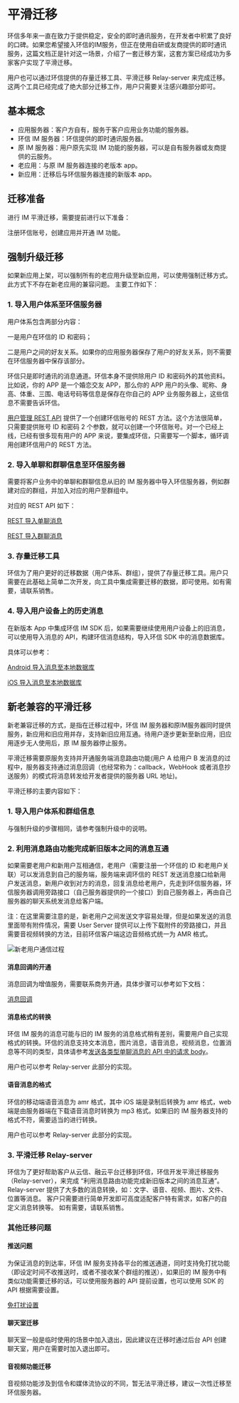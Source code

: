 # 平滑迁移

<Toc />

环信多年来一直在致力于提供稳定，安全的即时通讯服务，在开发者中积累了良好的口碑。如果您希望接入环信的IM服务，但正在使用自研或友商提供的即时通讯服务，这篇文档正是针对这一场景，介绍了一套迁移方案，这套方案已经成功为多家客户实现了平滑迁移。

用户也可以通过环信提供的存量迁移工具、平滑迁移 Relay-server 来完成迁移。这两个工具已经完成了绝大部分迁移工作，用户只需要关注感兴趣部分即可。

## 基本概念

- 应用服务器：客户方自有，服务于客户应用业务功能的服务器。
- 环信 IM 服务器：环信提供的即时通讯服务器。
- 原 IM 服务器：用户原先实现 IM 功能的服务器，可以是自有服务器或友商提供的云服务。
- 老应用：与原 IM 服务器连接的老版本 app。
- 新应用：迁移后与环信服务器连接的新版本 app。

## 迁移准备

进行 IM 平滑迁移，需要提前进行以下准备：

注册环信账号，创建应用并开通 IM 功能。

## 强制升级迁移

如果新应用上架，可以强制所有的老应用升级至新应用，可以使用强制迁移方式。此方式下不存在新老应用的兼容问题。 主要工作如下：

### 1. 导入用户体系至环信服务器

用户体系包含两部分内容：

一是用户在环信的 ID 和密码；

二是用户之间的好友关系。如果你的应用服务器保存了用户的好友关系，则不需要在环信服务器中保存该部分。

环信只是即时通讯的消息通道。环信本身不提供除用户 ID 和密码外的其他资料。比如说，你的 APP 是一个婚恋交友 APP，那么你的 APP 用户的头像、昵称、身高、体重、三围、电话号码等信息是保存在你自己的 APP 业务服务器上，这些信息不需要告诉环信。

[用户管理 REST API](/document/server-side/account_system.html) 提供了一个创建环信账号的 REST 方法。这个方法很简单，只需要提供账号 ID 和密码 2 个参数，就可以创建一个环信账号。对一个已经上线，已经有很多现有用户的 APP 来说，要集成环信，只需要写一个脚本，循环调用创建环信用户的 REST 方法。

### 2. 导入单聊和群聊信息至环信服务器

需要将客户业务中的单聊和群聊信息从旧的 IM 服务器中导入环信服务器，例如群建对应的群组，并加入对应的用户至群组中。

对应的 REST API 如下：

[REST 导入单聊消息](/document/server-side/message_import.html#导入单聊消息)

[REST 导入群聊消息](/document/server-side/message_import.html#导入群聊消息)

### 3. 存量迁移工具

环信为了用户更好的迁移数据（用户体系、群组），提供了存量迁移工具。用户只需要在此基础上简单二次开发，向工具中集成需要迁移的数据，即可使用。如有需要，请联系销售。

### 4. 导入用户设备上的历史消息

在新版本 App 中集成环信 IM SDK 后，如果需要继续使用用户设备上的旧消息，可以使用导入消息的 API，构建环信消息结构，导入环信 SDK 中的消息数据库。

具体可以参考：

[Android 导入消息至本地数据库](/document/android/message_manage.html#批量导入消息到数据库)

[iOS 导入消息至本地数据库](/document/ios/message_manage.html#批量导入消息到数据库)

## 新老兼容的平滑迁移

新老兼容迁移的方式，是指在迁移过程中，环信 IM 服务器和原IM服务器同时提供服务，新应用和旧应用并存，支持新旧应用互通。待用户逐步更新至新应用，旧应用逐步无人使用后，原 IM 服务器停止服务。

平滑迁移需要原服务支持并开通服务端消息路由功能(用户 A 给用户 B 发消息的过程中，服务器支持通过消息回调（也经常称为：callback，WebHook 或者消息抄送服务）的模式将消息转发给开发者提供的服务器 URL 地址)。

平滑迁移的主要内容如下：

### 1. 导入用户体系和群组信息

与强制升级的步骤相同，请参考强制升级中的说明。

### 2. 利用消息路由功能完成新旧版本之间的消息互通

如果需要老用户和新用户互相通信，老用户（需要注册一个环信的 ID 和老用户关联）可以发消息到自己的服务端，服务端来调环信的 REST 发送消息接口给新用户发送消息，新用户收到对方的消息，回复消息给老用户，先走到环信服务器，环信服务器调用旁路接口（自己服务器提供的一个接口）到自己服务器上，再由自己服务器的聊天系统发消息给客户端。

注：在这里需要注意的是，新老用户之间发送文字容易处理，但是如果发送的消息里面带有附件情况，需要 User Server 提供可以上传下载附件的旁路接口，并且需要音视频转换的方法，目前环信客户端这边音频格式统一为 AMR 格式。

![新老用户通信过程](@static/images/product/message.png)

#### 消息回调的开通

消息回调为增值服务，需要联系商务开通，具体步骤可以参考如下文档：

[消息回调](/document/server-side/callback.html)

#### 消息格式的转换

环信 IM 服务的消息可能与旧的 IM 服务的消息格式稍有差别，需要用户自己实现格式的转换。环信的消息支持文本消息，图片消息，语音消息，视频消息，位置消息等不同的类型，具体请参考[发送各类型单聊消息的 API 中的请求 body](/document/server-side/message_single.html#发送文本消息)。

用户也可以参考 Relay-server 此部分的实现。

#### 语音消息的格式

环信的移动端语音消息为 amr 格式，其中 iOS 端是录制后转换为 amr 格式，web 端是由服务器端在下载语音消息时转换为 mp3 格式。如果旧的 IM 服务器支持的格式不符，需要适当的进行转换。

用户也可以参考 Relay-server 此部分的实现。

### 3. 平滑迁移 Relay-server

环信为了更好帮助客户从云信、融云平台迁移到环信，环信开发平滑迁移服务（Relay-server），来完成 “利用消息路由功能完成新旧版本之间的消息互通”。 Relay-server 提供了大多数的消息转换，如：文字、语音、视频、图片、文件、位置等消息。 客户只需要进行简单开发即可高度适配客户特有需求，如客户的自定义消息转换等。 如有需要，请联系销售。

### 其他迁移问题

#### 推送问题

为保证消息的到达率，环信 IM 服务支持各平台的推送通道，同时支持免打扰功能（即设定时间不收推送时，或者不接收某个群组的推送），如果旧的 IM 服务中有类似功能需要迁移的话，可以使用服务器的 API 提前设置，也可以使用 SDK 的 API 根据需要设置。

[免打扰设置](/document/server-side/push.html#设置离线推送)

#### 聊天室迁移

聊天室一般是临时使用的场景中加入退出，因此建议在迁移时通过后台 API 创建聊天室，用户在需要时加入退出即可。

#### 音视频功能迁移

音视频功能涉及到信令和媒体流协议的不同，暂无法平滑迁移，建议一次性迁移至环信服务器。